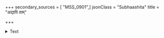 +++
secondary_sources = [ "MSS_0901",]
jsonClass = "Subhaashita"
title = "अद्यापि ताम्"

+++

<details><summary>Text</summary>

अद्यापि तां झटिति वक्रितकन्धराग्रां निक्षिप्तपाणिकमलां च नितम्बमिम्बे।  
वासांसपार्श्वलसदुल्बणकेशपाशां पश्यामि मां प्रति दृशं बहुशः क्षिपन्तीम्॥
</details>
